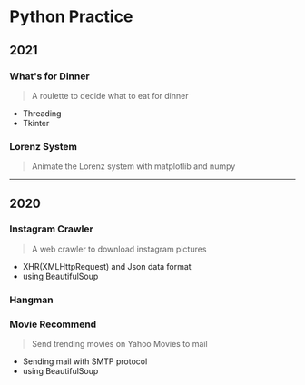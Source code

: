 # Python Practice
## 2021
### What's for Dinner 
> A roulette to decide what to eat for dinner
- Threading
- Tkinter

### Lorenz System
> Animate the Lorenz system with matplotlib and numpy

---
## 2020
### Instagram Crawler
> A web crawler to download instagram pictures
- XHR(XMLHttpRequest) and Json data format
- using BeautifulSoup

### Hangman

### Movie Recommend
> Send trending movies on Yahoo Movies to mail
* Sending mail with SMTP protocol
* using BeautifulSoup
